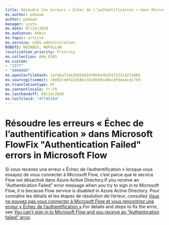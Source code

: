 ```yaml
---
title: Résoudre les erreurs « Échec de l’authentification » dans Microsoft Flow
ms.author: pebaum
author: pebaum
manager: scotv
ms.date: 07/24/2020
ms.audience: Admin
ms.topic: article
ms.service: o365-administration
ROBOTS: NOINDEX, NOFOLLOW
localization_priority: Priority
ms.collection: Adm_O365
ms.custom:
- "1577"
- "9000088"
ms.openlocfilehash: 1afaba71eb3b5b102476b4e3bd3172311427a86b
ms.sourcegitcommit: c6692ce0fa1358ec3529e59ca0ecdfdea4cdc759
ms.translationtype: HT
ms.contentlocale: fr-FR
ms.lasthandoff: 09/14/2020
ms.locfileid: "47745164"
---
```

# <a name="fix-authentication-failed-errors-in-microsoft-flow"></a><span data-ttu-id="d4ea4-102">Résoudre les erreurs « Échec de l’authentification » dans Microsoft Flow</span><span class="sxs-lookup"><span data-stu-id="d4ea4-102">Fix "Authentication Failed" errors in Microsoft Flow</span></span>

<span data-ttu-id="d4ea4-103">Si vous recevez une erreur « Échec de l’authentification » lorsque vous essayez de vous connecter à Microsoft Flow, c’est parce que le service Flow est désactivé dans Azure Active Directory.</span><span class="sxs-lookup"><span data-stu-id="d4ea4-103">If you receive an "Authentication Failed" error message when you try to sign in to Microsoft Flow, it is because Flow service is disabled in Azure Active Directory.</span></span> <span data-ttu-id="d4ea4-104">Pour connaître les détails et les étapes de résolution de l’erreur, consultez [Vous ne pouvez pas vous connecter à Microsoft Flow et vous rencontrez une erreur « Échec de l’authentification »](https://support.microsoft.com/help/4316891).</span><span class="sxs-lookup"><span data-stu-id="d4ea4-104">For details and steps to fix the error, see [You can't sign in to Microsoft Flow and you receive an "Authentication failed" error](https://support.microsoft.com/help/4316891).</span></span>